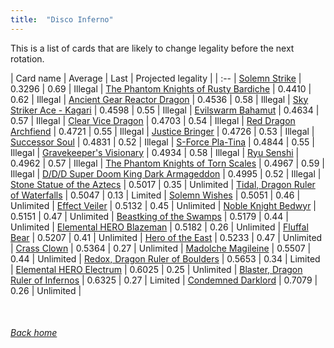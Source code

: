 ```yaml
---
title:  "Disco Inferno"
---
```


This is a list of cards that are likely to change legality before the next rotation.

| Card name | Average | Last | Projected legality |
| :-- |
[Solemn Strike](https://db.ygoprodeck.com/card/?search=Solemn%20Strike) | 0.3296 | 0.69 | Illegal |
[The Phantom Knights of Rusty Bardiche](https://db.ygoprodeck.com/card/?search=The%20Phantom%20Knights%20of%20Rusty%20Bardiche) | 0.4410 | 0.62 | Illegal |
[Ancient Gear Reactor Dragon](https://db.ygoprodeck.com/card/?search=Ancient%20Gear%20Reactor%20Dragon) | 0.4536 | 0.58 | Illegal |
[Sky Striker Ace - Kagari](https://db.ygoprodeck.com/card/?search=Sky%20Striker%20Ace%20-%20Kagari) | 0.4598 | 0.55 | Illegal |
[Evilswarm Bahamut](https://db.ygoprodeck.com/card/?search=Evilswarm%20Bahamut) | 0.4634 | 0.57 | Illegal |
[Clear Vice Dragon](https://db.ygoprodeck.com/card/?search=Clear%20Vice%20Dragon) | 0.4703 | 0.54 | Illegal |
[Red Dragon Archfiend](https://db.ygoprodeck.com/card/?search=Red%20Dragon%20Archfiend) | 0.4721 | 0.55 | Illegal |
[Justice Bringer](https://db.ygoprodeck.com/card/?search=Justice%20Bringer) | 0.4726 | 0.53 | Illegal |
[Successor Soul](https://db.ygoprodeck.com/card/?search=Successor%20Soul) | 0.4831 | 0.52 | Illegal |
[S-Force Pla-Tina](https://db.ygoprodeck.com/card/?search=S-Force%20Pla-Tina) | 0.4844 | 0.55 | Illegal |
[Gravekeeper's Visionary](https://db.ygoprodeck.com/card/?search=Gravekeeper's%20Visionary) | 0.4934 | 0.58 | Illegal |
[Ryu Senshi](https://db.ygoprodeck.com/card/?search=Ryu%20Senshi) | 0.4962 | 0.57 | Illegal |
[The Phantom Knights of Torn Scales](https://db.ygoprodeck.com/card/?search=The%20Phantom%20Knights%20of%20Torn%20Scales) | 0.4967 | 0.59 | Illegal |
[D/D/D Super Doom King Dark Armageddon](https://db.ygoprodeck.com/card/?search=D/D/D%20Super%20Doom%20King%20Dark%20Armageddon) | 0.4995 | 0.52 | Illegal |
[Stone Statue of the Aztecs](https://db.ygoprodeck.com/card/?search=Stone%20Statue%20of%20the%20Aztecs) | 0.5017 | 0.35 | Unlimited |
[Tidal, Dragon Ruler of Waterfalls](https://db.ygoprodeck.com/card/?search=Tidal,%20Dragon%20Ruler%20of%20Waterfalls) | 0.5047 | 0.13 | Limited |
[Solemn Wishes](https://db.ygoprodeck.com/card/?search=Solemn%20Wishes) | 0.5051 | 0.46 | Unlimited |
[Effect Veiler](https://db.ygoprodeck.com/card/?search=Effect%20Veiler) | 0.5132 | 0.45 | Unlimited |
[Noble Knight Bedwyr](https://db.ygoprodeck.com/card/?search=Noble%20Knight%20Bedwyr) | 0.5151 | 0.47 | Unlimited |
[Beastking of the Swamps](https://db.ygoprodeck.com/card/?search=Beastking%20of%20the%20Swamps) | 0.5179 | 0.44 | Unlimited |
[Elemental HERO Blazeman](https://db.ygoprodeck.com/card/?search=Elemental%20HERO%20Blazeman) | 0.5182 | 0.26 | Unlimited |
[Fluffal Bear](https://db.ygoprodeck.com/card/?search=Fluffal%20Bear) | 0.5207 | 0.41 | Unlimited |
[Hero of the East](https://db.ygoprodeck.com/card/?search=Hero%20of%20the%20East) | 0.5233 | 0.47 | Unlimited |
[Crass Clown](https://db.ygoprodeck.com/card/?search=Crass%20Clown) | 0.5364 | 0.27 | Unlimited |
[Madolche Magileine](https://db.ygoprodeck.com/card/?search=Madolche%20Magileine) | 0.5507 | 0.44 | Unlimited |
[Redox, Dragon Ruler of Boulders](https://db.ygoprodeck.com/card/?search=Redox,%20Dragon%20Ruler%20of%20Boulders) | 0.5653 | 0.34 | Limited |
[Elemental HERO Electrum](https://db.ygoprodeck.com/card/?search=Elemental%20HERO%20Electrum) | 0.6025 | 0.25 | Unlimited |
[Blaster, Dragon Ruler of Infernos](https://db.ygoprodeck.com/card/?search=Blaster,%20Dragon%20Ruler%20of%20Infernos) | 0.6325 | 0.27 | Limited |
[Condemned Darklord](https://db.ygoprodeck.com/card/?search=Condemned%20Darklord) | 0.7079 | 0.26 | Unlimited |

<br>

###### [Back home](index)